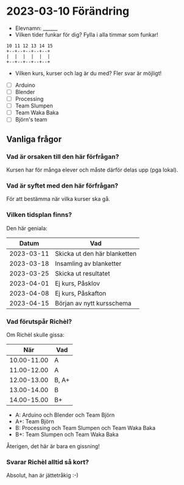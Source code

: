 # 2023-03-10 Förändring

 * Elevnamn: ______
 * Vilken tider funkar för dig? Fylla i alla timmar som funkar!

```
10 11 12 13 14 15
+--+--+--+--+--+
|  |  |  |  |  |
+--+--+--+--+--+
```

 * Vilken kurs, kurser och lag är du med? Fler svar är möjligt!

  * [ ] Arduino
  * [ ] Blender
  * [ ] Processing
  * [ ] Team Slumpen 
  * [ ] Team Waka Baka
  * [ ] Björn's team 

## Vanliga frågor

### Vad är orsaken till den här förfrågan?

Kursen har för många elever och måste därför delas upp (pga lokal).

### Vad är syftet med den här förfrågan?

För att bestämma när vilka kurser ska gå.

### Vilken tidsplan finns?

Den här geniala:

Datum     |Vad
----------|-----------------------------
2023-03-11|Skicka ut den här blanketten
2023-03-18|Insamling av blanketter
2023-03-25|Skicka ut resultatet
2023-04-01|Ej kurs, Påsklov
2023-04-08|Ej kurs, Påskafton
2023-04-15|Början av nytt kursschema

### Vad förutspår Richèl?

Om Richèl skulle gissa:

När        |Vad
-----------|-------
10.00-11.00|A
11.00-12.00|A
12.00-13.00|B, A+
13.00-14.00|B
14.00-15.00|B+

 * A: Arduino och Blender och Team Björn
 * A+: Team Björn
 * B: Processing och Team Slumpen och Team Waka Baka
 * B+: Team Slumpen och Team Waka Baka

Återigen, det här är bara en gissning!
      
### Svarar Richèl alltid så kort?

Absolut, han är jättetråkig :-)
